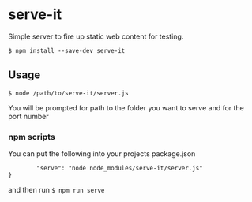 # serve-it
Simple server to fire up static web content for testing.

```$ npm install --save-dev serve-it```

## Usage

```$ node /path/to/serve-it/server.js```

You will be prompted for path to the folder you want to serve and for
the port number

### npm scripts

You can put the following into your projects package.json

``` "scripts": {
        "serve": "node node_modules/serve-it/server.js"
}
```

and then run `$ npm run serve`
